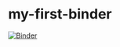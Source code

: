 # my-first-binder
[![Binder](https://mybinder.org/badge_logo.svg)](https://mybinder.org/v2/gh/neithnam/my-first-binder/HEAD)
